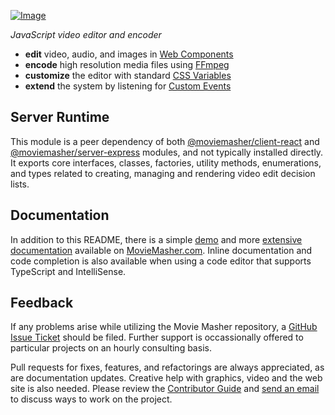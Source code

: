 <!-- MAGIC:START (FILE:src=../../../dev/documentation/snippet/head.md) -->
<!-- The below content is automatically added from ../../../dev/documentation/snippet/head.md -->
[![Image](https://moviemasher.com/media/img/moviemasher.svg "Movie Masher")](https://moviemasher.com)

_JavaScript video editor and encoder_
- **edit** video, audio, and images in [Web Components](https://developer.mozilla.org/en-US/docs/Web/API/Web_components) 
- **encode** high resolution media files using [FFmpeg](https://ffmpeg.org)
- **customize** the editor with standard [CSS Variables](https://developer.mozilla.org/en-US/docs/Web/CSS/--*)
- **extend** the system by listening for [Custom Events](https://developer.mozilla.org/en-US/docs/Web/API/CustomEvent/CustomEvent)
<!-- MAGIC:END -->

## Server Runtime

This module is a peer dependency of both
[@moviemasher/client-react](https://www.npmjs.com/package/@moviemasher/client-react) and
[@moviemasher/server-express](https://www.npmjs.com/package/@moviemasher/server-express) modules, and not typically installed directly. It exports core interfaces, classes, factories, utility methods, enumerations, and types related to creating, managing and rendering video edit decision lists.

<!-- MAGIC:START (FILE:src=../../../dev/documentation/snippet/documentation.md) -->
<!-- The below content is automatically added from ../../../dev/documentation/snippet/documentation.md -->
## Documentation

In addition to this README, there is a simple
[demo](https://moviemasher.com/docs/demo/index.html) and
more [extensive documentation](https://moviemasher.com/docs/index.html) available on
[MovieMasher.com](https://moviemasher.com/). Inline documentation and code completion is
also available when using a code editor that supports TypeScript and IntelliSense.
<!-- MAGIC:END -->

<!-- MAGIC:START (FILE:src=../../../dev/documentation/snippet/foot.md) -->
<!-- The below content is automatically added from ../../../dev/documentation/snippet/foot.md -->
## Feedback

If any problems arise while utilizing the Movie Masher repository, a
[GitHub Issue Ticket](https://github.com/moviemasher/moviemasher.js/issues) should be filed.
Further support is occassionally offered to particular projects on an hourly consulting basis.

Pull requests for fixes, features, and refactorings
are always appreciated, as are documentation updates. Creative help with graphics, video
and the web site is also needed. Please review the [Contributor Guide](https://moviemasher.com/docs/Contributor.html) and [send an email](mailto:connect27@moviemasher.com) to discuss ways to work on the project.
<!-- MAGIC:END -->
